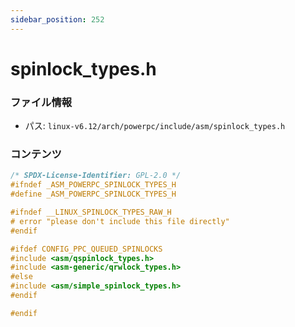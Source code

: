 ```yaml
---
sidebar_position: 252
---
```

# spinlock_types.h

### ファイル情報

- パス: `linux-v6.12/arch/powerpc/include/asm/spinlock_types.h`

### コンテンツ

```h
/* SPDX-License-Identifier: GPL-2.0 */
#ifndef _ASM_POWERPC_SPINLOCK_TYPES_H
#define _ASM_POWERPC_SPINLOCK_TYPES_H

#ifndef __LINUX_SPINLOCK_TYPES_RAW_H
# error "please don't include this file directly"
#endif

#ifdef CONFIG_PPC_QUEUED_SPINLOCKS
#include <asm/qspinlock_types.h>
#include <asm-generic/qrwlock_types.h>
#else
#include <asm/simple_spinlock_types.h>
#endif

#endif

```

